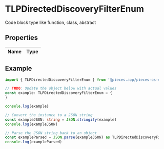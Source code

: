 
# TLPDirectedDiscoveryFilterEnum

Code block type like function, class, abstract

## Properties

Name | Type
------------ | -------------

## Example

```typescript
import { TLPDirectedDiscoveryFilterEnum } from '@pieces.app/pieces-os-client'

// TODO: Update the object below with actual values
const example: TLPDirectedDiscoveryFilterEnum = {
}

console.log(example)

// Convert the instance to a JSON string
const exampleJSON: string = JSON.stringify(example)
console.log(exampleJSON)

// Parse the JSON string back to an object
const exampleParsed = JSON.parse(exampleJSON) as TLPDirectedDiscoveryFilterEnum
console.log(exampleParsed)
```


